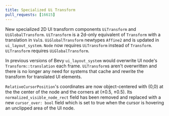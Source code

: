 ```yaml
---
title: Specialized Ui Transform
pull_requests: [16615]
---
```

New specialized 2D UI transform components `UiTransform` and `UiGlobalTransform`.  `UiTransform` is a 2d-only equivalent of `Transform` with a translation in `Val`s. `UiGlobalTransform` newtypes `Affine2` and is updated in `ui_layout_system`.
`Node` now requires `UiTransform` instead of `Transform`. `UiTransform` requires `UiGlobalTransform`.

In previous versions of Bevy `ui_layout_system` would overwrite UI node's `Transform::translation` each frame. `UiTransform`s aren't overwritten and there is no longer any need for systems that cache and rewrite the transform for translated UI elements. 

`RelativeCursorPosition`'s coordinates are now object-centered with (0,0) at the the center of the node and the corners at  (±0.5, ±0.5). Its `normalized_visible_node_rect` field has been removed and replaced with a new `cursor_over: bool` field which is set to true when the cursor is hovering an unclipped area of the UI node.